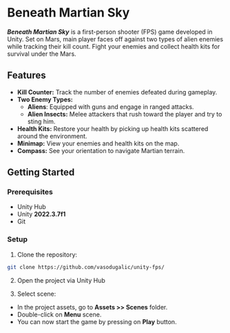 # Beneath Martian Sky

***Beneath Martian Sky*** is a first-person shooter (FPS) game developed in Unity. Set on Mars, main player faces off against two types of alien enemies while tracking their kill count. Fight your enemies and collect health kits for survival under the Mars.

## Features

- **Kill Counter:** Track the number of enemies defeated during gameplay.
- **Two Enemy Types:**
  - **Aliens**: Equipped with guns and engage in ranged attacks.
  - **Alien Insects:** Melee attackers that rush toward the player and try to sting him.
- **Health Kits:** Restore your health by picking up health kits scattered around the environment.
- **Minimap:** View your enemies and health kits on the map.
- **Compass:** See your orientation to navigate Martian terrain.

## Getting Started

### Prerequisites

- Unity Hub
- Unity **2022.3.7f1**
- Git

### Setup
1. Clone the repository:
  ```bash
  git clone https://github.com/vasodugalic/unity-fps/
  ```

2. Open the project via Unity Hub

3. Select scene:
- In the project assets, go to **Assets >> Scenes** folder.
- Double-click on **Menu** scene.
- You can now start the game by pressing on **Play** button.
   
   
